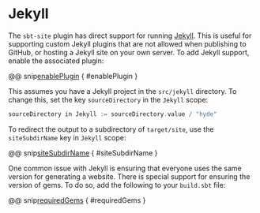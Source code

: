 # Jekyll

The `sbt-site` plugin has direct support for running [Jekyll]. This is useful for supporting custom Jekyll plugins that are not allowed when publishing to GitHub, or hosting a Jekyll site on your own server. To add Jekyll support, enable the associated plugin:

@@ snip[enablePlugin](../../../sbt-test/jekyll/can-use-jekyll/build.sbt) { #enablePlugin }

This assumes you have a Jekyll project in the `src/jekyll` directory. To change this, set the key `sourceDirectory` in the `Jekyll` scope:

```sbt
sourceDirectory in Jekyll := sourceDirectory.value / "hyde"
```

To redirect the output to a subdirectory of `target/site`, use the `siteSubdirName` key in `Jekyll` scope:

@@ snip[siteSubdirName](../../../sbt-test/jekyll/can-use-jekyll/build.sbt) { #siteSubdirName }

One common issue with Jekyll is ensuring that everyone uses the same version for generating a website. There is special support for ensuring the version of gems. To do so, add the following to your `build.sbt` file:

@@ snip[requiredGems](../../../sbt-test/jekyll/can-use-jekyll/build.sbt) { #requiredGems }

[Jekyll]: http://jekyllrb.com
